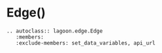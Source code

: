 # Edge()

```{eval-rst}
.. autoclass:: lagoon.edge.Edge
   :members:
   :exclude-members: set_data_variables, api_url
```